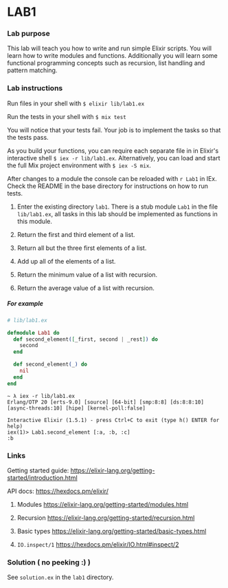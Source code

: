 # LAB1

### Lab purpose

This lab will teach you how to write and run simple Elixir scripts. You will
learn how to write modules and functions. Additionally you will learn some
functional programming concepts such as recursion, list handling and pattern
matching.

### Lab instructions

Run files in your shell with `$ elixir lib/lab1.ex`

Run the tests in your shell with `$ mix test`

You will notice that your tests fail. Your job is to implement the tasks so
that the tests pass.

As you build your functions, you can require each separate file in
in Elixir's interactive shell `$ iex -r lib/lab1.ex`. Alternatively, you can
load and start the full Mix project environment with `$ iex -S mix`.

After changes to a module the console can be reloaded with `r Lab1` in IEx. Check the
README in the base directory for instructions on how to run tests.

  1. Enter the existing directory `lab1`. There is a stub module `Lab1` in the file `lib/lab1.ex`,
     all tasks in this lab should be implemented as functions in this module.

  2. Return the first and third element of a list.

  3. Return all but the three first elements of a list.

  4. Add up all of the elements of a list.

  5. Return the minimum value of a list with recursion.

  6. Return the average value of a list with recursion.

##### For example

```elixir
# lib/lab1.ex

defmodule Lab1 do
  def second_element([_first, second | _rest]) do
    second
  end

  def second_element(_) do
    nil
  end
end
```

```
~ λ iex -r lib/lab1.ex
Erlang/OTP 20 [erts-9.0] [source] [64-bit] [smp:8:8] [ds:8:8:10] [async-threads:10] [hipe] [kernel-poll:false]

Interactive Elixir (1.5.1) - press Ctrl+C to exit (type h() ENTER for help)
iex(1)> Lab1.second_element [:a, :b, :c]
:b
```


### Links

Getting started guide: https://elixir-lang.org/getting-started/introduction.html

API docs: https://hexdocs.pm/elixir/

  1. Modules https://elixir-lang.org/getting-started/modules.html

  2. Recursion https://elixir-lang.org/getting-started/recursion.html

  3. Basic types https://elixir-lang.org/getting-started/basic-types.html

  4. `IO.inspect/1` https://hexdocs.pm/elixir/IO.html#inspect/2


### Solution ( no peeking :) )

See `solution.ex` in the `lab1` directory.
